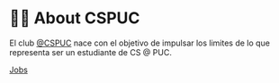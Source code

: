 # 👨‍🔧️ About CSPUC 

El club [@CSPUC](https://github.com/cspuc/) nace con el objetivo de impulsar los limites de lo que representa ser un estudiante de CS @ PUC. 

[Jobs](https://github.com/cspuc/jobs) 
